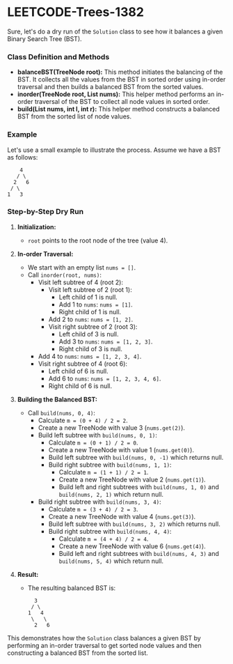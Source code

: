 # LEETCODE-Trees-1382
Sure, let's do a dry run of the `Solution` class to see how it balances a given Binary Search Tree (BST).

### Class Definition and Methods
- **balanceBST(TreeNode root):** This method initiates the balancing of the BST. It collects all the values from the BST in sorted order using in-order traversal and then builds a balanced BST from the sorted values.
- **inorder(TreeNode root, List<Integer> nums):** This helper method performs an in-order traversal of the BST to collect all node values in sorted order.
- **build(List<Integer> nums, int l, int r):** This helper method constructs a balanced BST from the sorted list of node values.

### Example

Let's use a small example to illustrate the process. Assume we have a BST as follows:

```
    4
   / \
  2   6
 / \
1   3
```

### Step-by-Step Dry Run

1. **Initialization:**
   - `root` points to the root node of the tree (value 4).

2. **In-order Traversal:**
   - We start with an empty list `nums = []`.
   - Call `inorder(root, nums)`:
     - Visit left subtree of 4 (root 2):
       - Visit left subtree of 2 (root 1):
         - Left child of 1 is null.
         - Add 1 to `nums`: `nums = [1]`.
         - Right child of 1 is null.
       - Add 2 to `nums`: `nums = [1, 2]`.
       - Visit right subtree of 2 (root 3):
         - Left child of 3 is null.
         - Add 3 to `nums`: `nums = [1, 2, 3]`.
         - Right child of 3 is null.
     - Add 4 to `nums`: `nums = [1, 2, 3, 4]`.
     - Visit right subtree of 4 (root 6):
       - Left child of 6 is null.
       - Add 6 to `nums`: `nums = [1, 2, 3, 4, 6]`.
       - Right child of 6 is null.

3. **Building the Balanced BST:**
   - Call `build(nums, 0, 4)`:
     - Calculate `m = (0 + 4) / 2 = 2`.
     - Create a new TreeNode with value 3 (`nums.get(2)`).
     - Build left subtree with `build(nums, 0, 1)`:
       - Calculate `m = (0 + 1) / 2 = 0`.
       - Create a new TreeNode with value 1 (`nums.get(0)`).
       - Build left subtree with `build(nums, 0, -1)` which returns null.
       - Build right subtree with `build(nums, 1, 1)`:
         - Calculate `m = (1 + 1) / 2 = 1`.
         - Create a new TreeNode with value 2 (`nums.get(1)`).
         - Build left and right subtrees with `build(nums, 1, 0)` and `build(nums, 2, 1)` which return null.
     - Build right subtree with `build(nums, 3, 4)`:
       - Calculate `m = (3 + 4) / 2 = 3`.
       - Create a new TreeNode with value 4 (`nums.get(3)`).
       - Build left subtree with `build(nums, 3, 2)` which returns null.
       - Build right subtree with `build(nums, 4, 4)`:
         - Calculate `m = (4 + 4) / 2 = 4`.
         - Create a new TreeNode with value 6 (`nums.get(4)`).
         - Build left and right subtrees with `build(nums, 4, 3)` and `build(nums, 5, 4)` which return null.

4. **Result:**
   - The resulting balanced BST is:
     ```
       3
      / \
     1   4
      \   \
       2   6
     ```

This demonstrates how the `Solution` class balances a given BST by performing an in-order traversal to get sorted node values and then constructing a balanced BST from the sorted list.
